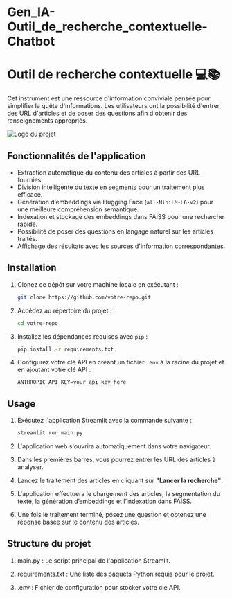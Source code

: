 # Gen_IA-Outil_de_recherche_contextuelle-Chatbot

# Outil de recherche contextuelle 💻📚

Cet instrument est une ressource d'information conviviale pensée pour simplifier la quête d'informations. 
Les utilisateurs ont la possibilité d'entrer des URL d'articles et de poser des questions afin d'obtenir des renseignements appropriés.

![Logo du projet](images/logo.png)

## Fonctionnalités de l'application

- Extraction automatique du contenu des articles à partir des URL fournies.
- Division intelligente du texte en segments pour un traitement plus efficace.
- Génération d’embeddings via Hugging Face (`all-MiniLM-L6-v2`) pour une meilleure compréhension sémantique.
- Indexation et stockage des embeddings dans FAISS pour une recherche rapide.
- Possibilité de poser des questions en langage naturel sur les articles traités.
- Affichage des résultats avec les sources d'information correspondantes.

## Installation

1. Clonez ce dépôt sur votre machine locale en exécutant :

   ```bash
   git clone https://github.com/votre-repo.git
   ```

2. Accédez au répertoire du projet :

   ```bash
   cd votre-repo
   ```

3. Installez les dépendances requises avec `pip` :

   ```bash
   pip install -r requirements.txt
   ```

4. Configurez votre clé API en créant un fichier `.env` à la racine du projet et en ajoutant votre clé API :

   ```env
   ANTHROPIC_API_KEY=your_api_key_here
   ```

## Usage

1. Exécutez l'application Streamlit avec la commande suivante :

   ```bash
   streamlit run main.py
   ```


2. L'application web s'ouvrira automatiquement dans votre navigateur.


3. Dans les premières barres, vous pourrez entrer les URL des articles à analyser.


4. Lancez le traitement des articles en cliquant sur **"Lancer la recherche"**.


5. L'application effectuera le chargement des articles, la segmentation du texte, la génération d’embeddings et l’indexation dans FAISS.


6. Une fois le traitement terminé, posez une question et obtenez une réponse basée sur le contenu des articles.

## Structure du projet

1. main.py : Le script principal de l'application Streamlit.


2. requirements.txt : Une liste des paquets Python requis pour le projet.


3. .env : Fichier de configuration pour stocker votre clé API.
